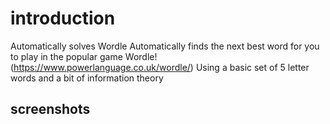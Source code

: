 # introduction

Automatically solves Wordle
Automatically finds the next best word for you to play in the popular game Wordle! (https://www.powerlanguage.co.uk/wordle/) Using a basic set of 5 letter words and a bit of information theory

## screenshots
